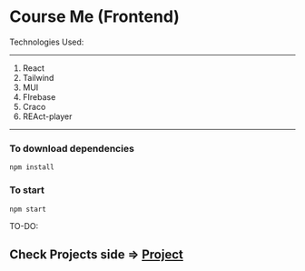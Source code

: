 # Course Me (Frontend)

Technologies Used:

------------

1. React
2. Tailwind
3. MUI
4. FIrebase
5. Craco
6. REAct-player


------------
### To download dependencies  
` npm install `

### To start 
`npm start`

TO-DO:
## Check Projects side => [Project](https://github.com/isahaji/coursemefrontend/projects/1 "Project")